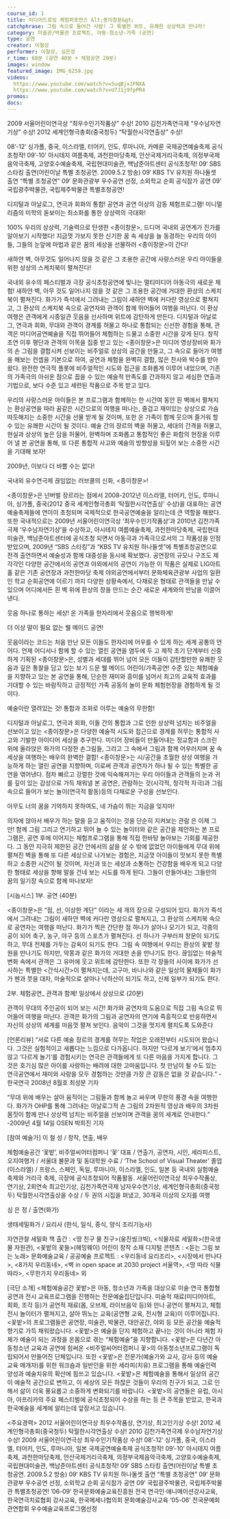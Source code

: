 ```yaml
---
course_id: 1
title: 미디어드로잉 체험퍼포먼스 &lt;종이창문&gt;
catchphrase: 그림 속으로 들어간 사람! 그 특별한 위트, 유쾌한 상상력과 만나라!
category: 미술관/박물관 프로젝트, 아동-청소년-가족 (공연)
type: 공연
creator: 이철성
performer: 이철성, 심은정
r_time: 60분 (공연 40분 + 체험공연 20분)
images: window
featured_image: IMG_6259.jpg
videos:
  https://www.youtube.com/watch?v=5uqBjxJFNXA
  https://www.youtube.com/watch?v=U7J1j9fpPR4
promos:
docs:
---
```


2009 서울어린이연극상 “최우수인기작품상” 수상!
2010 김천가족연극제 “우수남자연기상” 수상!
2012 세계인형극총회(중국청두) “탁월한시각연출상” 수상!

08’-12’ 싱가폴, 중국, 이스라엘, 터어키, 인도, 루마니아, 카메룬 국제공연예술축제 공식초청작!
09’-10’ 아시테지 여름축제, 과천한마당축제, 안산국제거리극축제, 의정부국제음악극축제, 고양호수예술축제, 국립현대미술관, 백남준아트센터 공식초청작!
09‘ SBS 스타킹 출연(어린이날 특별 초청공연. 2009.5.2 방송)
09‘ KBS TV 유치원 하나둘셋 출연 “특별 초청공연”
09‘ 문화관광부 우수공연 선정, 소외학교 순회 공식참가 공연
09’ 국립광주박물관, 국립제주박물관 특별초청공연!


디지털과 아날로그, 연극과 회화의 통합!
공연과 공연 이상의 감동 체험프로그램!
미니멀리즘의 미학의 돋보이는 최소화를 통한 상상력의 극대화!

100% 우리의 상상력, 기술력으로 탄생한 &lt;종이창문&gt;, 드디어 국내외 공연계가 진가를 알아보기 시작했다!
지금껏 가보지 못한 신기한 꿈 속 세상을 늘 동경하는 우리의 아이들,
그들의 눈앞에 마법과 같은 꿈의 세상을 선물하러 &lt;종이창문&gt;이 간다!

새하얀 벽,
아무것도 일어나지 않을 것 같은 그 조용한 공간에
사랑스러운 우리 아이들을 위한 상상의 스케치북이 펼쳐진다!

국내외 유수의 페스티벌과 극장 공식초청공연에 빛나는 멀티미디어 아동극의 새로운 체험! 새하얀 벽, 아무 것도 일어나지 않을 것 같은 그 조용한 공간에 거대한 환상의 스케치북이 펼쳐진다. 화가가 즉석에서 그려내는 그림이 새하얀 벽에 커다란 영상으로 펼쳐지고, 그 환상의 스케치북 속으로 공연자와 관객이 함께 뛰어들어 여행을 떠난다. 이 환상여행은 관객에게 시종일관 웃음을 선사하며 위트에 감탄하게 만든다. 디지털과 아날로그, 연극과 회화, 무대와 관객이 경계를 허물고 하나로 통합되는 신선한 경험을 통해, 관객은 미디어공연예술을 직접 뛰어들어 체험하는 드물고 소중한 시간을 갖게 된다.
창작초연 이후 평단과 관객의 이목을 집중 받고 있는 &lt;종이창문&gt;은 미디어 영상장비와 화가의 손 그림을 결합시켜 선보이는 비주얼로 상상의 공간을 만들고, 그 속으로 들어가 여행을 해보는 컨셉을 기본으로 하여, 공연과 체험을 완벽히 결합, 많은 찬사와 박수를 받아왔다. 완전한 연극적 플롯에 비주얼적인 시도와 접근을 조화롭게 이루어 내었으며, 기존의 가족극의 아쉬운 점으로 꼽을 수 있는 예술적 만족도를 간과하지 않고 세심한 연출과 기법으로, 보다 수준 있고 세련된 작품으로 주목 받고 있다.

우리의 사랑스러운 아이들은 본 프로그램과 함께하는 한 시간여 동안 흰 벽에서 펼쳐지는 환상공연을 따라 꿈같은 시간으로의 여행을 떠나는, 즐겁고 재미있는 상상으로 가슴 따듯해지는 소중한 시간을 선물 받게 될 것이며, 또한 온 가족이 함께 웃으며 즐거워 할 수 있는 유쾌한 시간이 될 것이다.
예술 간의 장르의 벽을 허물고, 세대의 간격을 허물고, 현실과 상상의 높은 담을 허물어, 완벽하며 조화롭고 통합적인 좋은 화합의 현장을 이루어 낼 본 공연을 통해, 또 다른 통합적 사고와 예술의 방향성을 되짚어 보는 소중한 시간을 기대해 보자!

2009년, 이보다 더 바쁠 수는 없다!

국내외 유수연극제 끊임없는 러브콜의 신화, &lt;종이창문&gt;!

&lt;종이창문&gt;은 넌버벌 장르라는 점에서 2008-2012년 이스라엘, 터어키, 인도, 루마니아, 싱가폴, 중국(2012 중국 세계인형극총회 ‘탁월한시각연출상’ 수상)을 대표하는 공연예술축제들에 연이이 초청되며 국제적으로 한국공연예술을 알리는데 큰 역할을 해왔다. 또한 국내적으로는 2009년 서울어린이연극상 ‘최우수인기작품상’과 2010년 김천가족극제 ‘우수남자연기상’을 수상하고, 아시테지 여름예술축제, 과천한마당축제, 국립현대미술관, 백남준아트센터에 공식초청 되면서 아동극과 가족극으로서의 그 작품성을 인정받았으며, 2009년 “SBS 스타킹”과 “KBS TV 유치원 하나둘셋”에 특별초청공연으로 전격 출연하면서 예술성과 함께 대중성을 동시에 확보했다.
공연장의 규모나 구조도 제각각인 다양한 공간에서의 공연과 야외에서의 공연이 가능한 이 작품은 실제로 LIG아트홀 같은 기존 공연장과 과천한마당 축제 야외공연에서부터 문화체육관광부 사업의 일환인 학교 순회공연에 이르기 까지 다양한 상황속에서, 다채로운 형태로 관객들을 만날 수 있으며 어디에서든 흰 벽 위에 환상의 창을 만드는 순간 새로운 세계와의 만남을 이끌어낸다.

웃음 하나로 통하는 세상! 온 가족을 한자리에서 웃음으로 행복하게!

더 이상 말이 필요 없는 웰 메이드 공연!

웃음이라는 코드는 처음 만난 모든 이들도 한자리에 어우를 수 있게 하는 세계 공통의 언어다. 언제 어디서나 함께 할 수 있는 열린 공연을 염두에 두 고 제작 초기 단계부터 신중하게 기획된 &lt;종이창문&gt;은, 성별과 세대를 뛰어 넘어 모든 이들이 감탄할만한 유쾌한 웃음과 깊은 통찰을 담고 있는 보기 드문 웰 메이드 어린이/가족공연! 수준 있는 체험예술을 지향하고 있는 본 공연을 통해, 단순한 재미와 흥미를 넘어서 최고의 교육적 효과를 기대할 수 있는 바람직하고 긍정적인 가족 공동의 놀이 문화 체험현장을 경험하게 될 것이다.

예술이란 열려있는 것! 통합과 조화로 이루는 예술의 무한함!

디지털과 아날로그, 연극과 회화, 이들 간의 통합과 그로 인한 상상력 넘치는 비주얼을 선보이고 있는 &lt;종이창문&gt;은 다양한 예술적 시도와 접근으로 경계를 허무는 통합적 사고와 기발한 아이디어 세상을 추구한다. 미디어 장비들이 만들어내는 정교함과 스크린 위에 올라앉은 화가의 다정한 손그림들, 그리고 그 속에서 그림과 함께 어우러지며 꿈 속 세상을 여행하는 배우의 완벽한 결합! &lt;종이창문&gt;는 시/공간을 초월한 상상 여행을 가능하게 하는 열린 공연을 지향하며, 이로써 관객과 공연자가 하나 될 수 있는 특별한 공연을 엮어낸다. 점차 빠르고 강렬한 것에 익숙해져가는 우리 아이들과 관객들의 눈과 귀를 깊이 있는 감성으로 가득 채워낼 본 공연은, 관람하는 것(시각적, 청각적 자극)과 그림 속으로 들어가 보는 놀이(연극적 활동)등의 다채로운 구성을 선보인다.

아무도 너의 꿈을 기억하지 못하여도, 네 가슴이 뛰는 지금을 잊지마!

의자에 앉아서 배우가 하는 말을 듣고 움직이는 것을 단순히 지켜보는 관람 은 이제 그만! 함께 그림 그리고 연기하고 뛰어 놀 수 있는 놀이터와 같은 공간을 제안하는 본 프로그램은, 공연 후에 이어지는 체험프로그램을 통해 직접 한바탕 놀아보는 기회를 제공한다. 그 동안 지극히 제한된 공간 안에서의 삶을 살 수 밖에 없었던 아이들에게 무대 위에 펼쳐진 벽을 통해 또 다른 세상으로 나가보는 경험은, 지금껏 아이들이 맛보지 못한 특별하고 소중한 시간이 될 것이며, 자신과 또는 세상과 소통하는 건강함을 배우게 되고 다양한 형태로 세상을 향해 말을 건네 보는 시도를 하게 된다. 그들이 만들어내는 그들만의 꿈의 일기장 속으로 함께 떠나보자!

[시놉시스]
1부. 공연 (40분)

&lt;종이창문&gt;은 “점, 선, 이상한 계단” 이라는 세 개의 장으로 구성되어 있다. 화가가 즉석에서 그려내는 그림이 새하얀 벽에 커다란 영상으로 펼쳐지고, 그 환상의 스케치북 속으로 공연자는 여행을 떠난다. 화가가 찍은 간단한 점 하나가 살아나 모기가 되고, 각종의 공이 되어 축구, 농구, 야구 등의 스포츠가 펼쳐진다. 선 하나가 구부러져 창문이 되기도 하고, 무대 전체를 가두는 감옥이 되기도 한다. 그림 속 여행에서 우리는 환상의 꽃밭 정원을 만나기도 하지만, 악몽과 같은 화가의 거대한 손을 만나기도 한다. 끊임없는 마술적 변화 속에서 관객은 그 유머에 웃고 위트에 감탄한다.
또한 각 장들의 사이에 화가가 선사하는 특별한 &lt;간식시간&gt;이 펼쳐지는데, 고구마, 바나나와 같은 일상의 물체들이 화가가 펜과 붓을 대자, 마술적으로 살아나 낙하산이 되기도 하고, 신체 일부가 되기도 한다.

2부. 체험공연_ 관객과 함께! 일상에서 상상으로 (20분)

관객이 무대의 주인공이 되어 보는 시간! 화가와 공연자의 도움으로 직접 그림 속으로 뛰어들어 여행을 떠난다. 관객은 화가의 그림과 공연자의 연기에 즉흥적으로 반응하면서 자신의 상상의 세계를 마음껏 펼쳐 보인다. 음악이 그것을 멋지게 펼치도록 도와준다

[언론리뷰]
“서로 다른 예술 장르의 경계를 허무는 작업은 오래전부터 시도되어 왔습니다. 그것은 실험적이고 새롭다는 느낌으로 다가옵니다. 하지만 ‘다르게 보기’에서 멈추지 않고 ‘다르게 놀기’를 경험시키는 연극은 관객들에게 또 다른 마음을 가지게 합니다. 그것은 호기심 많은 아이를 사랑하는 배려에 대한 고마움입니다. 첫 만남이 될 수도 있는 연극공연에서 재미와 사랑을 모두 경험하는 것만큼 가장 큰 감동은 없을 것 같습니다.”
-한국연극 2008년 8월호 최성문 기자

“무대 위에 배우는 살아 움직이는 그림들과 함께 놀고 싸우며 무한의 풍경 속을 여행한다. 화가가 OHP를 통해 그려내는 아날로그적 손 그림의 2차원적 영상과 배우의 3차원 몸짓이 함께 만나 상상력 넘치는 비주얼을 선보이며 관객을 꿈의 세계로 안내한다.”
-2009년 4월 14일 OSEN 박희진 기자

[참여 예술가]
이 철 성 / 창작, 연출, 배우

체험예술공간 ‘꽃밭’, 비주얼씨어터컴퍼니 ‘꽃’ 대표 / 연출가, 공연자, 시인, 세라피스트, 오지여행가 / 서울대 불문과 및 동대학원 수료 / ‘The School of Visual Theater’ 졸업(이스라엘) / 프랑스, 스페인, 독일, 루마니아, 이스라엘, 인도, 일본 등 국내외 실험예술축제와 거리극 축제, 극장에 공식초청되어 작품활동. 서울어린이연극상 최우수작품상, 연기상, 2회연속 최고인기상, 김천가족연극제 남자우수연기상, 세계인형극총회(중국청두) 탁월한시각연출상을 수상 / 두 권의 시집을 펴냈고, 30개국 이상의 오지를 여행

심 은 정 / 출연(화가)

생태세밀화가 / 요리사 (한식, 일식, 중식, 양식 조리기능사)

자연관찰 세밀화 책 출간 : &lt;땅 친구 물 친구&gt;(웅진씽크빅), &lt;식물자료 세밀화&gt;(한국생물 자원관), &lt;꽃밭의 꽃들&gt;(헤밍웨이)
어린이 창작 소재 디지털 콘텐츠 : &lt;듣는 그림 보는 노래&gt;
문화예술교육 / 공공예술 프로젝트 : &lt;우리동네 요리조리&gt;, &lt;시장에서 만나다&gt;, &lt;8가지 우리동네&gt;, &lt;벽 in open space at 2030 project 서울역&gt;, &lt;땅 따라 식물 따라&gt;, &lt;무한가지 우리동네&gt; 외

[극단 소개]
&lt;체험예술공간 꽃밭&gt;은 아동, 청소년과 가족을 대상으로 미술·연극 통합형 공연과 전시 교육프로그램을 진행하는 전문예술집단입니다. 미술적 재료(미디어아트, 회화, 조각 등)가 공연적 재료(몸, 오브제, 라이브음악 등)와 만나 공연이 펼쳐지고, 체험전시 놀이터가 펼쳐지고, 살아 뛰노는 교육(공연형 교육, 전시형 교육)이 이루어집니다. &lt;꽃밭&gt;의 프로그램들은 공연장, 미술관, 박물관, 대안공간, 야외 등 모든 공간을 예술적 향기로 가득 채워왔습니다. &lt;꽃밭&gt;은 예술을 단지 체험하고 끝나는 것이 아니라 체험 자체가 예술이 되는 과정을 온몸으로 겪는 “체험예술”을 지향합니다.
&lt;꽃밭&gt;은 다년간 아동청소년 교육과 공연에 힘써온 &lt;비주얼씨어터컴퍼니 꽃&gt;의 아동청소년프로그램이 독립되어서 만들어진 단체입니다. 또한 &lt;꽃밭&gt;은 전문가(예술가와 교사, 강사 등의 예술교육 매개자)를 위한 워크숍과 일반인을 위한 세라피(치유) 프로그램을 통해 예술인력 양성과 예술치유의 확산에 힘쓰고 있습니다.
&lt;꽃밭&gt;은 체험예술을 통해서 일상의 공간이 예술적 공간으로 변하고, 이 세상의 모든 하찮은 것들이 우리의 친구가 되고, 그로 인해서 삶이 더욱 풍요롭고 소중하게 변화되기를 바랍니다.
&lt;꽃밭&gt;의 공연들은 유럽, 아시아, 아프리카의 주요 페스티벌에 공식초청되어 수상을 하는 등 큰 주목을 받았고, 한국과 한국예술을 세계에 알리는데 앞장서고 있습니다.

&lt;주요경력&gt;
2012 서울어린이연극상 최우수작품상, 연기상, 최고인기상 수상!
2012 세계인형극총회(중국청두) 탁월한시각연출상 수상!
2010 김천가족연극제 우수남자연기상 수상!
2009 서울어린이연극상 최우수인기작품상 수상!
08’-12’ 싱가폴, 중국, 이스라엘, 터어키, 인도, 루마니아, 일본 국제공연예술축제 공식초청작!
09’-10’ 아시테지 여름축제, 과천한마당축제, 안산국제거리극축제, 의정부국제음악극축제, 고양호수예술축제, 국립현대미술관, 백남준아트센터 공식초청작!
09‘ SBS 스타킹 출연(어린이날 특별 초청공연. 2009.5.2 방송)
09‘ KBS TV 유치원 하나둘셋 출연 “특별 초청공연”
09‘ 문화관광부 우수공연 선정, 소외학교 순회 공식참가 공연
09’ 국립광주박물관, 국립제주박물관 특별초청공연!
’06-09‘ 한국문화예술교육진흥원 전국 연극인·애니메이션강사교육, 한국연극치료협회 강사교육, 한국메세나협의회 문화예술강사교육
‘05-06’ 전국문예회관연합회 우수예술교육프로그램선정
